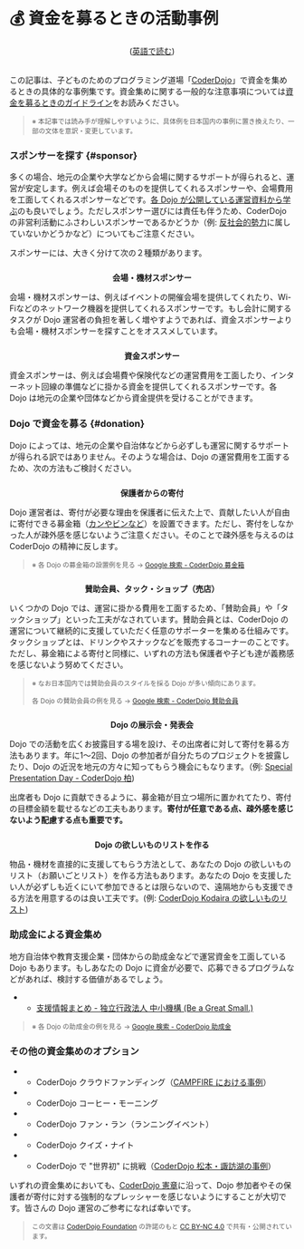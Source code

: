 # 💰 資金を募るときの活動事例
<center>(<a href="/docs/fundraising-methods_en">英語で読む</a>)</center>
<br/>

この記事は、子どものためのプログラミング道場「[CoderDojo](/)」で資金を集めるときの具体的な事例集です。資金集めに関する一般的な注意事項については[資金を募るときのガイドライン](/docs/fundraising-guidelines)をお読みください。

<blockquote>
  <small>※
  本記事では読み手が理解しやすいように、具体例を日本国内の事例に置き換えたり、一部の文体を意訳・変更しています。</small>
</blockquote>


### スポンサーを探す {#sponsor}

多くの場合、地元の企業や大学などから会場に関するサポートが得られると、運営が安定します。例えば会場そのものを提供してくれるスポンサーや、会場費用を工面してくれるスポンサーなどです。[各 Dojo が公開している運営資料から学ぶ](/kata#support-docs)のも良いでしょう。ただしスポンサー選びには責任も伴うため、CoderDojo の非営利活動にふさわしいスポンサーであるかどうか（例: [反社会的勢力](https://ja.wikipedia.org/wiki/反社会的勢力)に属していないかどうかなど）についてもご注意ください。

スポンサーには、大きく分けて次の２種類があります。

<center style="padding-top: 10px;"><b>会場・機材スポンサー</b></center>

会場・機材スポンサーは、例えばイベントの開催会場を提供してくれたり、Wi-Fiなどのネットワーク機器を提供してくれるスポンサーです。もし会計に関するタスクが Dojo 運営者の負担を著しく増やすようであれば、資金スポンサーよりも会場・機材スポンサーを探すことをオススメしています。

<center style="padding-top: 10px;"><b>資金スポンサー</b></center>

資金スポンサーは、例えば会場費や保険代などの運営費用を工面したり、インターネット回線の準備などに掛かる資金を提供してくれるスポンサーです。各 Dojo は地元の企業や団体などから資金提供を受けることができます。
<br/>

### Dojo で資金を募る {#donation}

Dojo によっては、地元の企業や自治体などから必ずしも運営に関するサポートが得られる訳ではありません。そのような場合は、Dojo の運営費用を工面するため、次の方法もご検討ください。

<center style="padding-top: 10px;"><b>保護者からの寄付</b></center>

Dojo 運営者は、寄付が必要な理由を保護者に伝えた上で、貢献したい人が自由に寄付できる募金箱（<a href='https://www.google.com/search?q=CoderDojo+募金箱&tbm=isch'>カンやビンなど</a>）を設置できます。ただし、寄付をしなかった人が疎外感を感じないようご注意ください。そのことで疎外感を与えるのは CoderDojo の精神に反します。

<blockquote>
  <small>※
    各 Dojo の募金箱の設置例を見る → 
    <a href='https://www.google.com/search?q=CoderDojo+募金箱&tbm=isch'>Google 検索 - CoderDojo 募金箱</a>
  </small>
</blockquote>


<center style="padding-top: 10px;"><b>賛助会員、タック・ショップ（売店）</b></center>

いくつかの Dojo では、運営に掛かる費用を工面するため、「賛助会員」や「タックショップ」といった工夫がなされています。賛助会員とは、CoderDojo の運営について継続的に支援していただく任意のサポーターを集める仕組みです。タックショップとは、ドリンクやスナックなどを販売するコーナーのことです。ただし、募金箱による寄付と同様に、いずれの方法も保護者や子ども達が義務感を感じないよう努めてください。

<blockquote>
  <small>※
    なお日本国内では賛助会員のスタイルを採る Dojo が多い傾向にあります。<br>
    <br>
    各 Dojo の賛助会員の例を見る →
    <a href='https://www.google.com/search?q=CoderDojo+賛助会員'>Google 検索 - CoderDojo 賛助会員</a>
  </small>
</blockquote>




<center style="padding-top: 10px;"><b>Dojo の展示会・発表会</b></center>

Dojo での活動を広くお披露目する場を設け、その出席者に対して寄付を募る方法もあります。年に1〜2回、Dojo の参加者が自分たちのプロジェクトを披露したり、Dojo の近況を地元の方々に知ってもらう機会にもなります。（例: [Special Presentation Day - CoderDojo 柏](https://coderdojo-kashiwa.com/event/spd/2018/))

出席者も Dojo に貢献できるように、募金箱が目立つ場所に置かれてたり、寄付の目標金額を載せるなどの工夫もあります。**寄付が任意である点、疎外感を感じないよう配慮する点も重要です。**


<center style="padding-top: 10px;"><b>Dojo の欲しいものリストを作る</b></center>

物品・機材を直接的に支援してもらう方法として、あなたの Dojo の欲しいものリスト（お願いごとリスト）を作る方法もあります。あなたの Dojo を支援したい人が必ずしも近くにいて参加できるとは限らないので、遠隔地からも支援できる方法を用意するのは良い工夫です。(例: [CoderDojo Kodaira の欲しいものリスト](http://www.amazon.co.jp/registry/wishlist/NSKIK8D5B1EC)) 


### 助成金による資金集め

地方自治体や教育支援企業・団体からの助成金などで運営資金を工面している Dojo もあります。もしあなたの Dojo に資金が必要で、応募できるプログラムなどがあれば、検討する価値があるでしょう。

- - [支援情報まとめ - 独立行政法人 中小機構 (Be a Great Small.)](https://j-net21.smrj.go.jp/snavi/index.html)

<blockquote>
  <small>※
    各 Dojo の助成金の例を見る → 
    <a href='https://www.google.com/search?q=CoderDojo+助成金'>Google 検索 - CoderDojo 助成金</a>
  </small>
</blockquote>

### その他の資金集めのオプション

- - CoderDojo クラウドファンディング（[CAMPFIRE における事例](https://camp-fire.jp/projects/search?sort=density&word=CoderDojo)）
- - CoderDojo コーヒー・モーニング
- - CoderDojo ファン・ラン（ランニングイベント）
- - CoderDojo クイズ・ナイト
- - CoderDojo で "世界初" に挑戦（[CoderDojo 松本・諏訪湖の事例](https://youtu.be/ucI9xoVX8hE?t=60)）

いずれの資金集めにおいても、[CoderDojo 憲章](/charter)に沿って、Dojo 参加者やその保護者が寄付に対する強制的なプレッシャーを感じないようにすることが大切です。皆さんの Dojo 運営のご参考になれば幸いです。
<br>

<blockquote>
  <small>
    この文書は <a href='https://en.wikipedia.org/wiki/CoderDojo#CoderDojo_Foundation'>CoderDojo Foundation</a> の許諾のもと <a href='https://creativecommons.org/licenses/by-nc/4.0/deed.ja'>CC BY-NC 4.0</a> で共有・公開されています。
  </small>
</blockquote>


